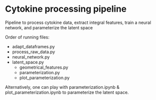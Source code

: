 # Cytokine processing pipeline
Pipeline to process cytokine data, extract integral features, train a neural network, and parameterize the latent space

Order of running files: 
- adapt_dataframes.py
- process_raw_data.py
- neural_network.py
- latent_space.py
	- geometrical_features.py
	- parameterization.py
	- plot_parameterization.py

Alternatively, one can play with parameterization.ipynb & plot_parameterization.ipynb to parameterize the latent space.

